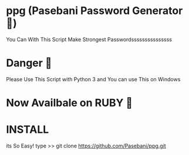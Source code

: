 # ppg (Pasebani Password Generator :dancer:)
You Can With This Script Make Strongest Passwordsssssssssssssss
# Danger :shit:
Please Use This Script with Python 3 
and You can use This on Windows
# Now Availbale on RUBY :gem:
# INSTALL
its So Easy!
type >> git clone https://github.com/Pasebani/ppg.git

